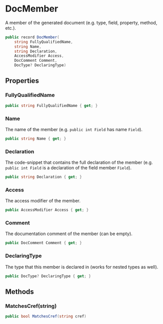 # DocMember
A member of the generated document (e.g. type, field, property, method, etc.).

```cs
public record DocMember(
    string FullyQualifiedName,
    string Name,
    string Declaration,
    AccessModifier Access,
    DocComment Comment,
    DocType? DeclaringType)
```

## Properties
### FullyQualifiedName
```cs
public string FullyQualifiedName { get; }
```

### Name
The name of the member (e.g. `public int Field` has name `Field`).

```cs
public string Name { get; }
```

### Declaration
The code-snippet that contains the full declaration of the member
(e.g. `public int Field` is a declaration of the field member `Field`).

```cs
public string Declaration { get; }
```

### Access
The access modifier of the member.

```cs
public AccessModifier Access { get; }
```

### Comment
The documentation comment of the member (can be empty).

```cs
public DocComment Comment { get; }
```

### DeclaringType
The type that this member is declared in (works for nested types as well).

```cs
public DocType? DeclaringType { get; }
```

## Methods
### MatchesCref(string)
```cs
public bool MatchesCref(string cref)
```


